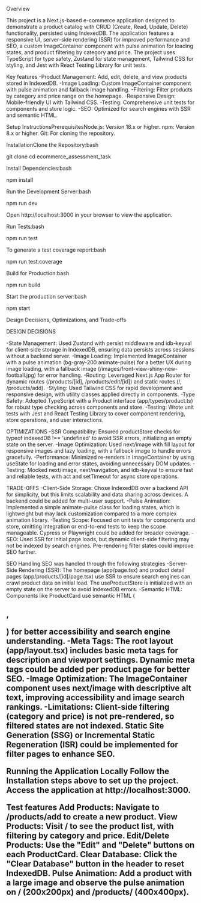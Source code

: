 Overview

This project is a Next.js-based e-commerce application designed to demonstrate a product catalog with CRUD (Create, Read, Update, Delete) functionality, persisted using IndexedDB. The application features a responsive UI, server-side rendering (SSR) for improved performance and SEO, a custom ImageContainer component with pulse animation for loading states, and product filtering by category and price. The project uses TypeScript for type safety, Zustand for state management, Tailwind CSS for styling, and Jest with React Testing Library for unit tests.

Key features
-Product Management: Add, edit, delete, and view products stored in IndexedDB.
-Image Loading: Custom ImageContainer component with pulse animation and fallback image handling.
-Filtering: Filter products by category and price range on the homepage.
-Responsive Design: Mobile-friendly UI with Tailwind CSS.
-Testing: Comprehensive unit tests for components and store logic.
-SEO: Optimized for search engines with SSR and semantic HTML.

Setup InstructionsPrerequisitesNode.js: Version 18.x or higher.
npm: Version 8.x or higher.
Git: For cloning the repository.

InstallationClone the Repository:bash

git clone <repository-url>
cd ecommerce_assessment_task

Install Dependencies:bash

npm install

Run the Development Server:bash

npm run dev

Open http://localhost:3000 in your browser to view the application.

Run Tests:bash

npm run test

To generate a test coverage report:bash

npm run test:coverage

Build for Production:bash

npm run build

Start the production server:bash

npm start

Design Decisions, Optimizations, and Trade-offs

DESIGN DECISIONS

-State Management: Used Zustand with persist middleware and idb-keyval for client-side storage in IndexedDB, ensuring data persists across sessions without a backend server.
-Image Loading: Implemented ImageContainer with a pulse animation (bg-gray-200 animate-pulse) for a better UX during image loading, with a fallback image (/images/front-view-shiny-new-football.jpg) for error handling.
-Routing: Leveraged Next.js App Router for dynamic routes (/products/[id], /products/edit/[id]) and static routes (/, /products/add).
-Styling: Used Tailwind CSS for rapid development and responsive design, with utility classes applied directly in components.
-Type Safety: Adopted TypeScript with a Product interface (app/types/product.ts) for robust type checking across components and store.
-Testing: Wrote unit tests with Jest and React Testing Library to cover component rendering, store operations, and user interactions.

OPTIMIZATIONS
-SSR Compatibility: Ensured productStore checks for typeof indexedDB !== 'undefined' to avoid SSR errors, initializing an empty state on the server.
-Image Optimization: Used next/image with fill layout for responsive images and lazy loading, with a fallback image to handle errors gracefully.
-Performance: Minimized re-renders in ImageContainer by using useState for loading and error states, avoiding unnecessary DOM updates.
-Testing: Mocked next/image, next/navigation, and idb-keyval to ensure fast and reliable tests, with act and setTimeout for async store operations.

TRADE-0FFS
-Client-Side Storage: Chose IndexedDB over a backend API for simplicity, but this limits scalability and data sharing across devices. A backend could be added for multi-user support.
-Pulse Animation: Implemented a simple animate-pulse class for loading states, which is lightweight but may lack customization compared to a more complex animation library.
-Testing Scope: Focused on unit tests for components and store, omitting integration or end-to-end tests to keep the scope manageable. Cypress or Playwright could be added for broader coverage.
-SEO: Used SSR for initial page loads, but dynamic client-side filtering may not be indexed by search engines. Pre-rendering filter states could improve SEO further.

SEO Handling
SEO was handled through the following strategies
-Server-Side Rendering (SSR): The homepage (app/page.tsx) and product detail pages (app/products/[id]/page.tsx) use SSR to ensure search engines can crawl product data on initial load. The useProductStore is initialized with an empty state on the server to avoid IndexedDB errors.
-Semantic HTML: Components like ProductCard use semantic HTML (<h2>, <p>) for better accessibility and search engine understanding.
-Meta Tags: The root layout (app/layout.tsx) includes basic meta tags for description and viewport settings. Dynamic meta tags could be added per product page for better SEO.
-Image Optimization: The ImageContainer component uses next/image with descriptive alt text, improving accessibility and image search rankings.
-Limitations: Client-side filtering (category and price) is not pre-rendered, so filtered states are not indexed. Static Site Generation (SSG) or Incremental Static Regeneration (ISR) could be implemented for filter pages to enhance SEO.

Running the Application Locally
Follow the Installation steps above to set up the project.
Access the application at http://localhost:3000.

Test features
Add Products: Navigate to /products/add to create a new product.
View Products: Visit / to see the product list, with filtering by category and price.
Edit/Delete Products: Use the "Edit" and "Delete" buttons on each ProductCard.
Clear Database: Click the "Clear Database" button in the header to reset IndexedDB.
Pulse Animation: Add a product with a large image and observe the pulse animation on / (200x200px) and /products/<id> (400x400px).



